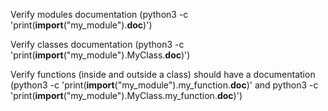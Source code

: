 Verify modules documentation
 (python3 -c 'print(__import__("my_module").__doc__)')

Verify classes documentation
 (python3 -c 'print(__import__("my_module").MyClass.__doc__)')

Verify functions (inside and outside a class) should have a documentation 
(python3 -c 'print(__import__("my_module").my_function.__doc__)' and python3 -c 'print(__import__("my_module").MyClass.my_function.__doc__)')